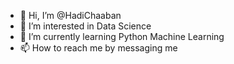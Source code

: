 - 👋 Hi, I’m @HadiChaaban
- 👀 I’m interested in Data Science
- 🌱 I’m currently learning Python Machine Learning
- 📫 How to reach me by messaging me

<!---
HadiChaaban/HadiChaaban is a ✨ special ✨ repository because its `README.md` (this file) appears on your GitHub profile.
You can click the Preview link to take a look at your changes.
--->
